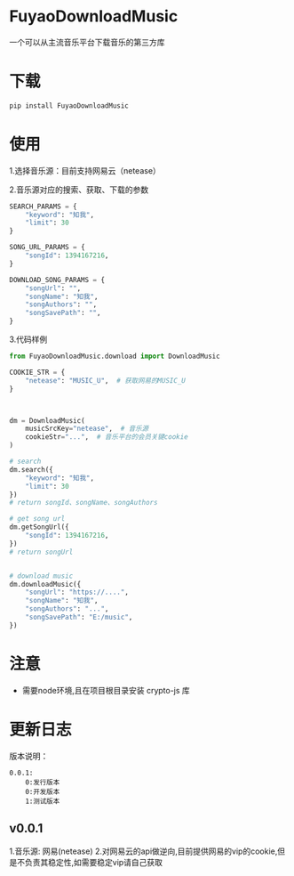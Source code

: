 # FuyaoDownloadMusic
一个可以从主流音乐平台下载音乐的第三方库

# 下载
```cmd
pip install FuyaoDownloadMusic
```

# 使用
1.选择音乐源：目前支持网易云（netease）

2.音乐源对应的搜索、获取、下载的参数
```python
SEARCH_PARAMS = {
    "keyword": "知我",
    "limit": 30
}

SONG_URL_PARAMS = {
    "songId": 1394167216,
}

DOWNLOAD_SONG_PARAMS = {
    "songUrl": "",
    "songName": "知我",
    "songAuthors": "",
    "songSavePath": "",
}
```

3.代码样例
```python
from FuyaoDownloadMusic.download import DownloadMusic

COOKIE_STR = {
    "netease": "MUSIC_U",  # 获取网易的MUSIC_U
}



dm = DownloadMusic(
    musicSrcKey="netease",  # 音乐源
    cookieStr="...",  # 音乐平台的会员关键cookie
)

# search
dm.search({
    "keyword": "知我",
    "limit": 30
})
# return songId、songName、songAuthors

# get song url
dm.getSongUrl({
    "songId": 1394167216,
})
# return songUrl


# download music
dm.downloadMusic({
    "songUrl": "https://....",
    "songName": "知我",
    "songAuthors": "...",
    "songSavePath": "E:/music",
})

```

# 注意
- 需要node环境,且在项目根目录安装 crypto-js 库


# 更新日志

版本说明：
```text
0.0.1:
    0:发行版本
    0:开发版本
    1:测试版本
```

## v0.0.1
1.音乐源: 网易(netease)
2.对网易云的api做逆向,目前提供网易的vip的cookie,但是不负责其稳定性,如需要稳定vip请自己获取
